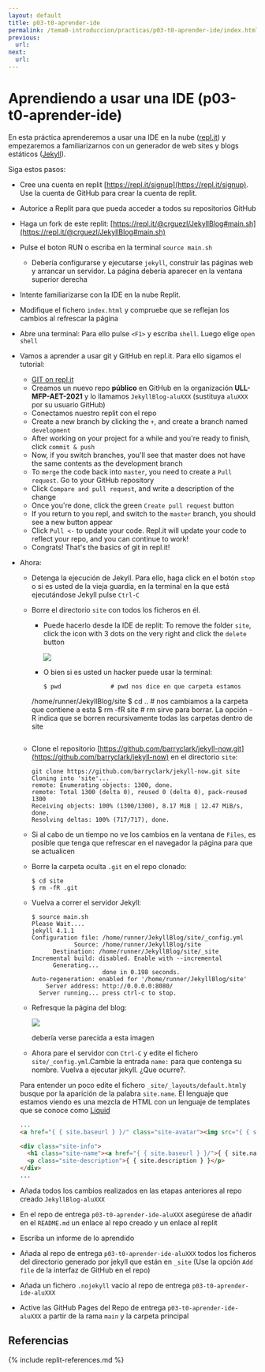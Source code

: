 ```yaml
---
layout: default
title: p03-t0-aprender-ide
permalink: /tema0-introduccion/practicas/p03-t0-aprender-ide/index.html
previous: 
  url: 
next:
  url: 
---
```


# Aprendiendo a usar una IDE (p03-t0-aprender-ide)

En esta práctica aprenderemos a usar una IDE en la nube ([repl.it](https://repl.it)) y empezaremos a familiarizarnos con un generador de web sites y blogs estáticos ([Jekyll](jekyllrb.com)).

Siga estos pasos:

* Cree una cuenta en replit [https://repl.it/signup](https://repl.it/signup). Use la cuenta de GitHub para crear la cuenta de replit.
* Autorice a Replit para que pueda acceder a todos su repositorios GitHub
* Haga un fork de este replit: [https://repl.it/@crguezl/JekyllBlog#main.sh](https://repl.it/@crguezl/JekyllBlog#main.sh)
* Pulse el boton RUN o escriba en la terminal `source main.sh`
  - Debería configurarse y ejecutarse `jekyll`, construir las páginas web y arrancar un servidor. La página debería aparecer en la ventana superior derecha
* Intente familiarizarse con la IDE en la nube Replit. 
* Modifique el fichero `index.html` y compruebe que se reflejan los cambios al refrescar la página
* Abre una terminal: Para ello pulse `<F1>` y escriba `shell`. Luego elige `open shell`
* Vamos a aprender a usar git y GitHub en repl.it. Para ello sigamos el tutorial:
  * [GIT on repl.it](https://repl.it/talk/learn/)
  * Creamos un nuevo repo **público** en GitHub en la organización **ULL-MFP-AET-2021** y lo llamamos `JekyllBlog-aluXXX` (sustituya `aluXXX` por su usuario GitHub)
  * Conectamos nuestro replit con el repo
  * Create a new branch by clicking the `+`, and create a branch named `development`
  * After working on your project for a while and you're ready to finish, click `commit & push`
  * Now, if you switch branches, you'll see that master does not have the same contents as the development branch
  * To `merge` the code back into `master`, you need to create a `Pull request`. Go to your GitHub repository
  * Click `Compare and pull request`, and write a description of the change
  * Once you're done, click the green `Create pull request` button
  * If you return to you repl, and switch to the `master` branch, you should see a new button appear
  * Click `Pull <-` to update your code. Repl.it will update your code to reflect your repo, and you can continue to work!
  * Congrats! That's the basics of git in repl.it!
* Ahora:
  * Detenga la ejecución de Jekyll. Para ello, haga click en el botón `stop` o si es usted de la vieja guardia, en la terminal en la que está ejecutándose Jekyll pulse `Ctrl-C` 
  * Borre el directorio `site` con todos los ficheros en él. 
    * Puede hacerlo desde la IDE de replit: To remove the folder `site`, click the icon with 3 dots on the very right and click the `delete` button 

      ![](https://storage.googleapis.com/replit/images/1556246404868_e600f8187296777bf09df32fbdc94a58.jpe)
    * O bien si es usted un hacker puede usar la terminal:
  
      ```
      $ pwd              # pwd nos dice en que carpeta estamos
    /home/runner/JekyllBlog/site
      $ cd ..            # nos cambiamos a la carpeta que contiene a esta
      $ rm -fR site      # rm sirve para borrar. La opción -R indica que se borren recursivamente todas las carpetas dentro de site
      ```
  * Clone el repositorio [https://github.com/barryclark/jekyll-now.git](https://github.com/barryclark/jekyll-now) en el directorio `site`:
  
    ```
    git clone https://github.com/barryclark/jekyll-now.git site
    Cloning into 'site'...
    remote: Enumerating objects: 1300, done.
    remote: Total 1300 (delta 0), reused 0 (delta 0), pack-reused 1300
    Receiving objects: 100% (1300/1300), 8.17 MiB | 12.47 MiB/s, done.
    Resolving deltas: 100% (717/717), done.
    ```
  * Si al cabo de un tiempo no ve los cambios en la ventana de `Files`, es posible que tenga que refrescar en el navegador la página para que se actualicen
  * Borre la carpeta oculta `.git` en el repo clonado:

    ```
    $ cd site
    $ rm -fR .git
    ``` 
  * Vuelva a correr el servidor Jekyll:

    ```
    $ source main.sh
    Please Wait....
    jekyll 4.1.1
    Configuration file: /home/runner/JekyllBlog/site/_config.yml
                Source: /home/runner/JekyllBlog/site
          Destination: /home/runner/JekyllBlog/site/_site
    Incremental build: disabled. Enable with --incremental
          Generating... 
                        done in 0.198 seconds.
    Auto-regeneration: enabled for '/home/runner/JekyllBlog/site'
        Server address: http://0.0.0.0:8080/
      Server running... press ctrl-c to stop.
    ```

  * Refresque la página del blog:
     
     ![]({{site.baseurl}}/assets/images/first-jekyll-blog.png)
  
    debería verse parecida a esta imagen
  * Ahora pare el servidor  con `Ctrl-C` y edite el fichero `site/_config.yml`.Cambie la entrada `name:` para que contenga su nombre. Vuelva a ejecutar jekyll.
  ¿Que ocurre?. 

  Para entender un poco edite el fichero `_site/_layouts/default.html`y busque por la aparición de la palabra `site.name`. El lenguaje que estamos viendo es una mezcla de HTML con un lenguaje de templates que se conoce como [Liquid](https://shopify.github.io/liquid/)

  ```html
  ...
  <a href="{ { site.baseurl } }/" class="site-avatar"><img src="{ { site.avatar } }" /></a>

  <div class="site-info">
    <h1 class="site-name"><a href="{ { site.baseurl } }/">{ { site.name } }</a></h1>
    <p class="site-description">{ { site.description } }</p>
  </div>
  ...
  ```

* Añada todos los cambios realizados en las etapas anteriores al repo creado `JekyllBlog-aluXXX`
* En el repo de entrega `p03-t0-aprender-ide-aluXXX` asegúrese de añadir en el `README.md` un enlace al repo creado y un enlace al replit
* Escriba un informe de lo aprendido
* Añada al repo de entrega  `p03-t0-aprender-ide-aluXXX`  todos los ficheros del directorio generado por jekyll que están en `_site` (Use la opción `Add file` de la interfaz de GitHub en el repo) 
* Añada un fichero `.nojekyll` vacío al repo de entrega  `p03-t0-aprender-ide-aluXXX` 
* Active las GitHub Pages del Repo de entrega  `p03-t0-aprender-ide-aluXXX` a partir de la rama `main` y la carpeta principal

## Referencias

{% include replit-references.md %}


